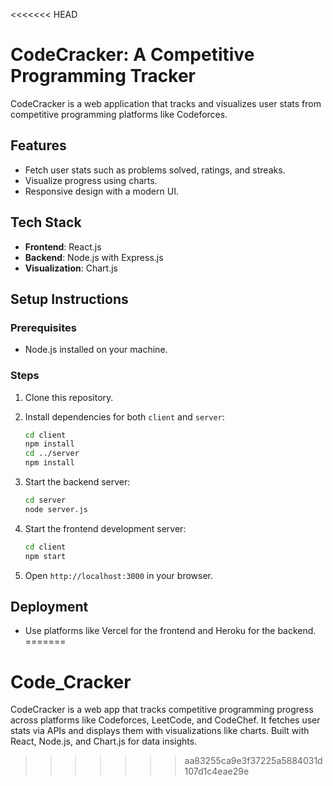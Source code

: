 <<<<<<< HEAD

# CodeCracker: A Competitive Programming Tracker

CodeCracker is a web application that tracks and visualizes user stats from competitive programming platforms like Codeforces.

## Features
- Fetch user stats such as problems solved, ratings, and streaks.
- Visualize progress using charts.
- Responsive design with a modern UI.

## Tech Stack
- **Frontend**: React.js
- **Backend**: Node.js with Express.js
- **Visualization**: Chart.js

## Setup Instructions

### Prerequisites
- Node.js installed on your machine.

### Steps
1. Clone this repository.
2. Install dependencies for both `client` and `server`:
   ```bash
   cd client
   npm install
   cd ../server
   npm install
   ```
3. Start the backend server:
   ```bash
   cd server
   node server.js
   ```
4. Start the frontend development server:
   ```bash
   cd client
   npm start
   ```

5. Open `http://localhost:3000` in your browser.

## Deployment
- Use platforms like Vercel for the frontend and Heroku for the backend.
=======
# Code_Cracker
CodeCracker is a web app that tracks competitive programming progress across platforms like Codeforces, LeetCode, and CodeChef. It fetches user stats via APIs and displays them with visualizations like charts. Built with React, Node.js, and Chart.js for data insights.
>>>>>>> aa83255ca9e3f37225a5884031d107d1c4eae29e
